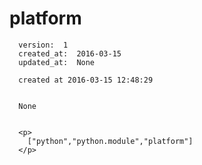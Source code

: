 
  # platform

      version:  1
      created_at:  2016-03-15
      updated_at:  None

      created at 2016-03-15 12:48:29 


      None


      <p>
      	["python","python.module","platform"]
      </p>

  